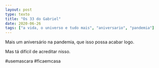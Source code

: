```yaml
---
layout: post
type: texto
title: "Os 33 do Gabriel"
date: 2020-06-26
tags: ["a vida, o universo e tudo mais", "aniversario", "pandemia"]
---
```

Mais um aniversário na pandemia, que isso possa acabar logo.  

Mas tá difícil de acreditar nisso.  

#usemascara #ficaemcasa 